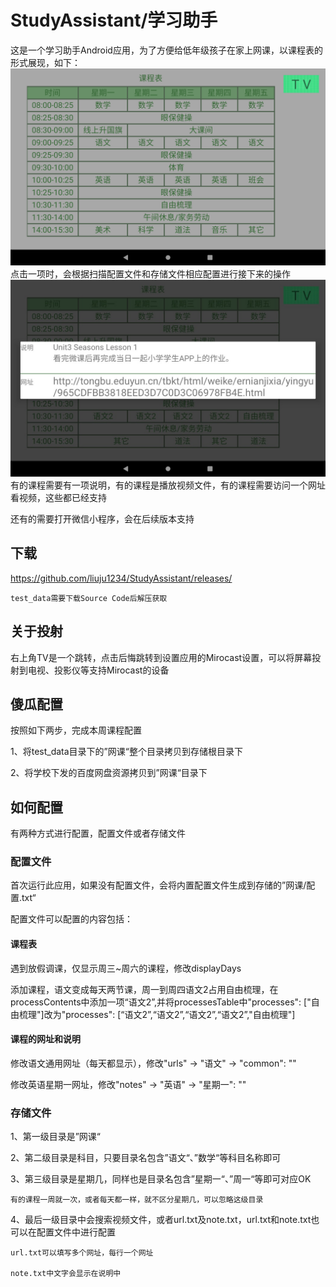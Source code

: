 # StudyAssistant/学习助手

这是一个学习助手Android应用，为了方便给低年级孩子在家上网课，以课程表的形式展现，如下：
![主界面](https://github.com/liuju1234/StudyAssistant/blob/master/images/device-2020-05-11-221117.png)
点击一项时，会根据扫描配置文件和存储文件相应配置进行接下来的操作
![点击星期一英语](https://github.com/liuju1234/StudyAssistant/blob/master/images/device-2020-05-11-232905.jpg)
有的课程需要有一项说明，有的课程是播放视频文件，有的课程需要访问一个网址看视频，这些都已经支持

还有的需要打开微信小程序，会在后续版本支持

## 下载
https://github.com/liuju1234/StudyAssistant/releases/

    test_data需要下载Source Code后解压获取

## 关于投射
右上角TV是一个跳转，点击后悔跳转到设置应用的Mirocast设置，可以将屏幕投射到电视、投影仪等支持Mirocast的设备

## 傻瓜配置
按照如下两步，完成本周课程配置

1、将test_data目录下的”网课“整个目录拷贝到存储根目录下

2、将学校下发的百度网盘资源拷贝到”网课“目录下

## 如何配置
有两种方式进行配置，配置文件或者存储文件

### 配置文件
首次运行此应用，如果没有配置文件，会将内置配置文件生成到存储的”网课/配置.txt“

配置文件可以配置的内容包括：
#### 课程表
  遇到放假调课，仅显示周三~周六的课程，修改displayDays
  
  添加课程，语文变成每天两节课，周一到周四语文2占用自由梳理，在processContents中添加一项“语文2”,并将processesTable中"processes": ["自由梳理"]改为"processes": [“语文2”,“语文2”,“语文2”,“语文2”,"自由梳理"]
  
#### 课程的网址和说明
  修改语文通用网址（每天都显示），修改"urls" -> "语文" -> "common": ""

  修改英语星期一网址，修改"notes" -> "英语" -> "星期一": ""

### 存储文件
1、第一级目录是”网课“

2、第二级目录是科目，只要目录名包含”语文“、”数学“等科目名称即可

3、第三级目录是星期几，同样也是目录名包含”星期一“、”周一“等即可对应OK

    有的课程一周就一次，或者每天都一样，就不区分星期几，可以忽略这级目录

4、最后一级目录中会搜索视频文件，或者url.txt及note.txt，url.txt和note.txt也可以在配置文件中进行配置

    url.txt可以填写多个网址，每行一个网址

    note.txt中文字会显示在说明中

